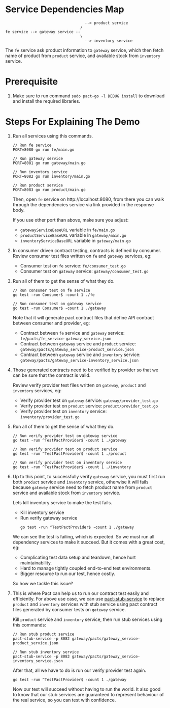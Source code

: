 # Service Dependencies Map

```
                                   --> product service
                                 /
fe service --> gateway service --
                                 \
                                   --> inventory service
```

The `fe` service ask product information to `gateway` service, which then fetch name of product from `product` service, and available stock from `inventory` service.

# Prerequisite

1. Make sure to run command `sudo pact-go -l DEBUG install` to download and install the required libraries.

# Steps For Explaining The Demo

1. Run all services using this commands.
   
   ```
   // Run fe service
   PORT=8080 go run fe/main.go

   // Run gateway service
   PORT=8081 go run gateway/main.go

   // Run inventory service
   PORT=8082 go run inventory/main.go

   // Run product service
   PORT=8083 go run product/main.go
   ```
   
   Then, open `fe` service on http://localhost:8080, from there you can walk through the dependencies service via link provided in the response body.

   If you use other port than above, make sure you adjust:
   - `gatewayServiceBaseURL` variable in `fe/main.go`
   - `productServiceBaseURL` variable in `gateway/main.go`
   - `inventoryServiceBaseURL` variable in `gateway/main.go`

2. In consumer driven contract testing, contracts is defined by consumer. Review consumer test files written on `fe` and `gateway` services, eg:

   - Consumer test on `fe` service: `fe/consumer_test.go`
   - Consumer test on `gateway` service: `gateway/consumer_test.go`

3. Run all of them to get the sense of what they do.

   ```
   // Run consumer test on fe service
   go test -run Consumer$ -count 1 ./fe
   
   // Run consumer test on gateway service
   go test -run Consumer$ -count 1 ./gateway
   ```

   Note that it will generate pact contract files that define API contract between consumer and provider, eg:
   
   - Contract between `fe` service and `gateway` service: `fe/pacts/fe_service-gateway_service.json`
   - Contract between `gateway` service and `product` service: `gateway/pacts/gateway_service-product_service.json`
   - Contract between `gateway` service and `inventory` service: `gateway/pacts/gateway_service-inventory_service.json`

4. Those generated contracts need to be verified by provider so that we can be sure that the contract is valid. 

   Review verify provider test files written on `gateway`, `product` and `inventory` services, eg:

   - Verify provider test on `gateway` service: `gateway/provider_test.go`
   - Verify provider test on `product` service: `product/provider_test.go`
   - Verify provider test on `inventory` service: `inventory/provider_test.go`

5. Run all of them to get the sense of what they do.

   ```
   // Run verify provider test on gateway service
   go test -run ^TestPactProvider$ -count 1 ./gateway
   
   // Run verify provider test on product service
   go test -run ^TestPactProvider$ -count 1 ./product
   
   // Run verify provider test on inventory service
   go test -run ^TestPactProvider$ -count 1 ./inventory
   ```

6. Up to this point, to successfully verify `gateway` service, you must first run both `product` service and `inventory` service, otherwise it will fails because `gateway` service need to fetch product name from `product` service and available stock from `inventory` service.
   
   Lets kill inventory service to make the test fails.
   - Kill inventory service
   - Run verify gateway service
     ```
     go test -run ^TestPactProvider$ -count 1 ./gateway
     ```

   We can see the test is failing, which is expected. So we must run all dependency services to make it succeed. But it comes with a great cost, eg:

   - Complicating test data setup and teardown, hence hurt maintainability.
   - Hard to manage tightly coupled end-to-end test environments.
   - Bigger resource to run our test, hence costly.

   So how we tackle this issue?

7. This is where Pact can help us to run our contract test easily and efficiently. For above use case, we can use [pact-stub-service](https://docs.pact.io/getting_started/stubs) to replace `product` and `inventory` services with stub service using pact contract files generated by consumer tests on `gateway` service.

   Kill `product` service and `inventory` service, then run stub services using this commands:

   ```
   // Run stub product service
   pact-stub-service -p 8082 gateway/pacts/gateway_service-product_service.json

   // Run stub inventory service
   pact-stub-service -p 8083 gateway/pacts/gateway_service-inventory_service.json 
   ```

   After that, all we have to do is run our verify provider test again.

   ```
   go test -run ^TestPactProvider$ -count 1 ./gateway
   ```

   Now our test will succeed without having to run the world. It also good to know that our stub services are guaranteed to represent behaviour of the real service, so you can test with confidence.